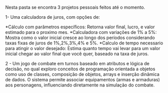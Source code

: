 Nesta pasta se encontra 3 projetos pessoais feitos até o momento.

1- Uma calculadora de juros, com opções de:

   *Cálculo com parâmetros específicos: 
       Retorna valor final, lucro, e valor estimado para o proximo mes.
   *Calculadora com variações de 1% a 5%: 
       Mostra como o valor inicial cresce ao longo dos períodos considerando taxas fixas de juros de 1%,2%,3%,4% e 5%.
   *Calculo de tempo necessario para atingir o valor desejado:
       Estima quanto tempo vai levar para um valor inicial chegar ao valor final que você quer, baseado na taxa de juros.

2 - Um jogo de combate em turnos baseado em atributos e lógica de decisão, no qual exploro conceitos de programação orientada a objetos como uso de classes, composição de objetos, arrays e inserção dinâmica de dados. O sistema permite associar equipamentos (armas e armaduras) aos personagens, influenciando diretamente na simulação do combate.
